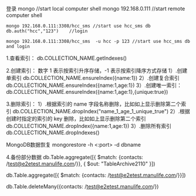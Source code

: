 登录
	mongo    //start local computer shell
	mongo 192.168.0.111	//start remote computer shell

	mongo 192.168.0.111:3308/hcc_sms //start use hcc_sms db
	db.auth("hcc","123")	//login

	mongo 192.168.0.111:3308/hcc_sms  -u hcc -p 123	//start use hcc_sms db and login

1.查看索引： 
db.COLLECTION_NAME.getIndexes()

2.创建索引： 
数字 1 表示按索引升序存储，-1 表示按索引降序方式存储 
1）.创建单索引 
db.COLLECTION_NAME.ensureIndex({name:1})
2）.创建复合索引 
db.COLLECTION_NAME.ensureIndex({name:1,age:1})
3）.创建唯一索引： 
db.COLLECTION_NAME.ensureIndex({name:1,age:1},{unique:true})


3.删除索引： 
1）.根据索引的 name 字段名称删除，比如如上显示删除第二个索引 
db.COLLECTION_NAME.dropIndex("name_1_age_1_unique_true") 
2）.根据创建时指定的索引的 key 删除，比如如上显示删除第二个索引 
db.COLLECTION_NAME.dropIndex({name:1,age:1}) 
3）.删除所有索引 
db.COLLECTION_NAME.dropIndexes()

MongoDB数据恢复
mongorestore -h <hostname><:port> -d dbname <path>


4.备份部分数据
db.Table.aggregate([{ $match: {contacts: /test@e2etest.manulife.com/}}, { $out: "TableArchive2110" }])

db.Table.aggregate([{ $match: {contacts: /test@e2etest.manulife.com/}}])

db.Table.deleteMany({contacts: /test@e2etest.manulife.com/})
